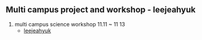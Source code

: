 ## Multi campus  project and workshop - leejeahyuk

1. multi campus science workshop 11.11 ~ 11 13
   - [leejeahyuk](https://github.com/LeeJeaHyuk/MulcamProject02/blob/master/leejeahyuk/README_leejeahyuk.md)
